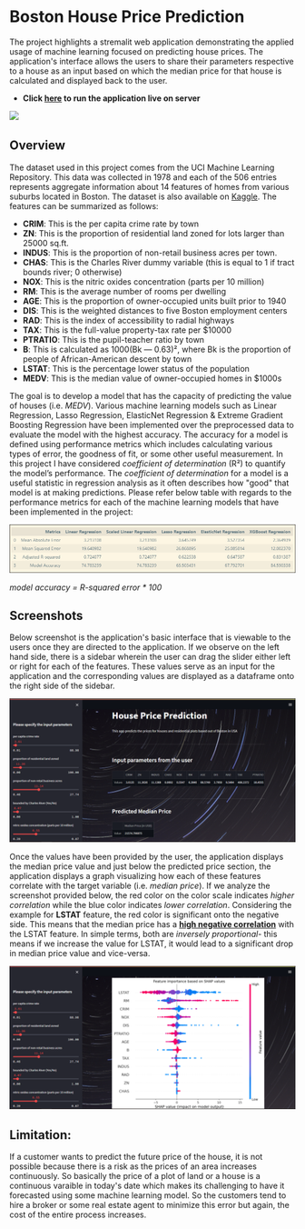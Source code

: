 # Boston House Price Prediction
The project highlights a stremalit web application demonstrating the applied usage of machine learning focused on predicting house prices. The application's interface allows the users to share their parameters respective to a house as an input based on which the median price for that house is calculated and displayed back to the user.

- **Click [here](https://blink-house-price-predictor.herokuapp.com/) to run the application live on server**

<img src = ".\Images\image_4.jpg">

## Overview
The dataset used in this project comes from the UCI Machine Learning Repository. This data was collected in 1978 and each of the 506 entries represents aggregate information about 14 features of homes from various suburbs located in Boston. The dataset is also available on [Kaggle](https://www.kaggle.com/datasets/jamieleech/boston-housing-dataset). The features can be summarized as follows:
- **CRIM**: This is the per capita crime rate by town
- **ZN**: This is the proportion of residential land zoned for lots larger than 25000 sq.ft.
- **INDUS**: This is the proportion of non-retail business acres per town.
- **CHAS**: This is the Charles River dummy variable (this is equal to 1 if tract bounds river; 0 otherwise)
- **NOX**: This is the nitric oxides concentration (parts per 10 million)
- **RM**: This is the average number of rooms per dwelling
- **AGE**: This is the proportion of owner-occupied units built prior to 1940
- **DIS**: This is the weighted distances to five Boston employment centers
- **RAD**: This is the index of accessibility to radial highways
- **TAX**: This is the full-value property-tax rate per $10000
- **PTRATIO**: This is the pupil-teacher ratio by town
- **B**: This is calculated as 1000(Bk — 0.63)², where Bk is the proportion of people of African-American descent by town
- **LSTAT**: This is the percentage lower status of the population
- **MEDV**: This is the median value of owner-occupied homes in $1000s

The goal is to develop a model that has the capacity of predicting the value of houses (i.e. *MEDV*). Various machine learning models such as Linear Regression, Lasso Regression, ElasticNet Regression & Extreme Gradient Boosting Regression have been implemented over the preprocessed data to evaluate the model with the highest accuracy. The accuracy for a model is defined using performance metrics which includes calculating various types of error, the goodness of fit, or some other useful measurement. In this project I have considered *coefficient of determination* (R²) to quantify the model’s performance. The *coefficient of determination* for a model is a useful statistic in regression analysis as it often describes how "good" that model is at making predictions. Please refer below table with regards to the performance metrics for each of the machine learning models that have been implemented in the project:

<img src = ".\Images\screenshot_3.PNG">

*model accuracy = R-squared error * 100*

## Screenshots

Below screenshot is the application's basic interface that is viewable to the users once they are directed to the application. If we observe on the left hand side, there is a sidebar wherein the user can drag the slider either left or right for each of the features. These values serve as an input for the application and the corresponding values are displayed as a dataframe onto the right side of the sidebar.

<img src = ".\Images\screenshot_1.PNG">

Once the values have been provided by the user, the application displays the median price value and just below the predicted price section, the application displays a graph visualizing how each of these features correlate with the target variable (i.e. *median price*). If we analyze the screenshot provided below, the red color on the color scale indicates *higher correlation* while the blue color indicates *lower correlation*. Considering the example for **LSTAT** feature, the red color is significant onto the negative side. This means that the median price has a <ins>**high negative correlation**</ins> with the LSTAT feature. In simple terms, both are *inversely proportional*- this means if we increase the value for LSTAT, it would lead to a significant drop in median price value and vice-versa.

<img src = ".\Images\screenshot_2.PNG">

## Limitation:
If a customer wants to predict the future price of the house, it is not possible because there is a risk as the prices of an area increases continuously. So basically the price of a plot of land or a house is a continuous varaible in today's date which makes its challenging to have it forecasted using some machine learning model. So the customers tend to hire a broker or some real estate agent to minimize this error but again, the cost of the entire process increases.